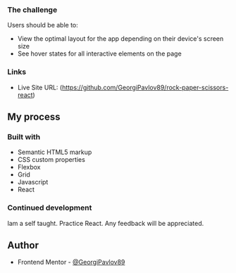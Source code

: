 ### The challenge

Users should be able to:

- View the optimal layout for the app depending on their device's screen size
- See hover states for all interactive elements on the page

### Links

- Live Site URL: (https://github.com/GeorgiPavlov89/rock-paper-scissors-react)

## My process

### Built with

- Semantic HTML5 markup
- CSS custom properties
- Flexbox
- Grid
- Javascript
- React

### Continued development

Iam a self taught. Practice React. Any feedback will be appreciated.

## Author

- Frontend Mentor - [@GeorgiPavlov89](https://www.frontendmentor.io/profile/GeorgiPavlov89)
